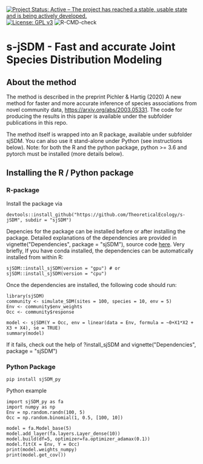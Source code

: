 [![Project Status: Active – The project has reached a stable, usable state and is being actively developed.](http://www.repostatus.org/badges/latest/active.svg)](http://www.repostatus.org/#active)
[![License: GPL v3](https://img.shields.io/badge/License-GPL%20v3-blue.svg)](https://www.gnu.org/licenses/gpl-3.0)
![R-CMD-check](https://github.com/TheoreticalEcology/s-jSDM/workflows/R-CMD-check/badge.svg?branch=master)


# s-jSDM - Fast and accurate Joint Species Distribution Modeling

## About the method

The method is described in the preprint Pichler & Hartig (2020) A new method for faster and more accurate inference of species associations from novel community data, https://arxiv.org/abs/2003.05331. The code for producing the results in this paper is available under the subfolder publications in this repo.

The method itself is wrapped into an R package, available under subfolder sjSDM. You can also use it stand-alone under Python (see instructions below). Note: for both the R and the python package, python >= 3.6 and pytorch must be installed (more details below).

## Installing the R / Python package

### R-package

Install the package via

```{r}
devtools::install_github("https://github.com/TheoreticalEcology/s-jSDM", subdir = "sjSDM")
```

Depencies for the package can be installed before or after installing the package. Detailed explanations of the dependencies are provided in vignette("Dependencies", package = "sjSDM"), source code [here](https://github.com/TheoreticalEcology/s-jSDM/blob/master/sjSDM/vignettes/Dependencies.Rmd). Very briefly, If you have conda installed, the dependencies can be automatically installed from within R:

```{r}
sjSDM::install_sjSDM(version = "gpu") # or
sjSDM::install_sjSDM(version = "cpu")
```
Once the dependencies are installed, the following code should run:

```{r}
library(sjSDM)
community <- simulate_SDM(sites = 100, species = 10, env = 5)
Env <- community$env_weights
Occ <- community$response

model <- sjSDM(Y = Occ, env = linear(data = Env, formula = ~0+X1*X2 + X3 + X4), se = TRUE)
summary(model)
```

If it fails, check out the help of ?install_sjSDM and vignette("Dependencies", package = "sjSDM")


### Python Package
```{python}
pip install sjSDM_py
```
Python example

```{python}
import sjSDM_py as fa
import numpy as np
Env = np.random.randn(100, 5)
Occ = np.random.binomial(1, 0.5, [100, 10])

model = fa.Model_base(5)
model.add_layer(fa.layers.Layer_dense(10))
model.build(df=5, optimizer=fa.optimizer_adamax(0.1))
model.fit(X = Env, Y = Occ)
print(model.weights_numpy)
print(model.get_cov())
```


